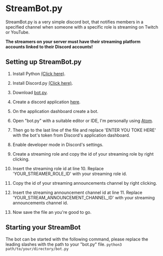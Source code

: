 # StreamBot.py

StreamBot.py is a very simple discord bot, that notifies members in a specified channel when someone with a specific role is streaming on Twitch or YouTube.

**The streamers on your server must have their streaming platform accounts linked to their Discord accounts!**

## Setting up StreamBot.py

1. Install Python [(Click here)](https://wiki.python.org/moin/BeginnersGuide/Download).

2. Install Discord.py [(Click here)](https://discordpy.readthedocs.io/en/latest/intro.html).

3. Download [bot.py](https://github.com/LxonWWW/StreamBot/blob/master/bot.py).

4. Create a discord application [here](https://discord.com/developers/applications).

5. On the application dashboard create a bot.

6. Open "bot.py" with a suitable editor or IDE, I'm personally using [Atom](https://atom.io/).

7. Then go to the last line of the file and replace 'ENTER YOU TOKE HERE' with the bot's token from Discord's application dashboard.

8. Enable developer mode in Discord's settings.

9. Create a streaming role and copy the id of your streaming role by right clicking.

10. Insert the streaming role id at line 10. Replace 'YOUR_STREAMER_ROLE_ID' with your streaming role id.

11. Copy the id of your streaming announcements channel by right clicking.

12. Insert the streaming announcement channel id at line 11. Replace 'YOUR_STREAM_ANNOUNCEMENT_CHANNEL_ID' with your streaming announcements channel id.

13. Now save the file an you're good to go.

## Starting your StreamBot

The bot can be started with the following command, please replace the leading slashes with the path to your "bot.py" file.
`python3 path/to/your/directory/bot.py`

